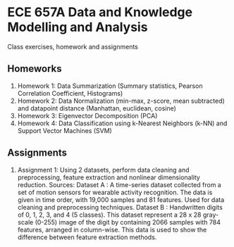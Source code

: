 # ECE 657A Data and Knowledge Modelling and Analysis
Class exercises, homework and assignments

## Homeworks
1. Homework 1: Data Summarization (Summary statistics, Pearson Correlation Coefficient, Histograms)
2. Homework 2: Data Normalization (min-max, z-score, mean subtracted) and datapoint distance (Manhattan, euclidean, cosine)
3. Homework 3: Eigenvector Decomposition (PCA)
4. Homework 4: Data Classification using k-Nearest Neighbors (k-NN) and Support Vector Machines (SVM)

## Assignments
1. Assignment 1: Using 2 datasets, perform data cleaning and preprocessing, feature extraction and nonlinear dimensionality reduction.
Sources:
  Dataset A : A time-series dataset collected from a set of motion sensors for
wearable activity recognition. The data is given in time order, with 19,000 samples and 81
features. Used for data cleaning and preprocessing techniques. 
  Dataset B : Handwritten digits of 0, 1, 2, 3, and 4 (5 classes). This dataset represent a 28 x 28 gray-scale (0-255) image of the digit by containing 2066 samples with 784 features, arranged in column-wise. This data is used to show the difference between feature extraction methods.


